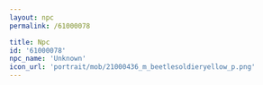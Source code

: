 ```yaml
---
layout: npc
permalink: /61000078

title: Npc
id: '61000078'
npc_name: 'Unknown'
icon_url: 'portrait/mob/21000436_m_beetlesoldieryellow_p.png'
---
```

